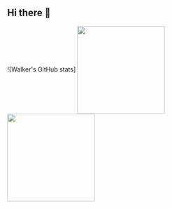 ## Hi there 👋

<!--
**wjnarog/wjnarog** is a ✨ _special_ ✨ repository because its `README.md` (this file) appears on your GitHub profile.

Here are some ideas to get you started:

- 🔭 I’m currently working on ...
- 🌱 I’m currently learning ...
- 👯 I’m looking to collaborate on ...
- 🤔 I’m looking for help with ...
- 💬 Ask me about ...
- 📫 How to reach me: ...
- 😄 Pronouns: ...
- ⚡ Fun fact: ...
-->



![Walker's GitHub stats]
<a href="https://github.com/wjnarog/github-readme-stats">
  <img height=200 align="center" src="https://github-readme-stats.vercel.app/api?username=wjnarog&theme=radical&include_all_commits=true" />
</a>
<a href="https://github.com/wjnarog/convoychat">
  <img height=200 align="center" src="https://github-readme-stats.vercel.app/api/top-langs?username=wjnarog&layout=compact&langs_count=8&card_width=320&theme=radical" />
</a>
